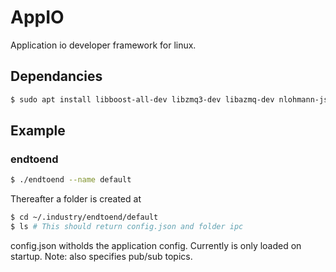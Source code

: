 # AppIO
Application io developer framework for linux.

## Dependancies

```bash
$ sudo apt install libboost-all-dev libzmq3-dev libazmq-dev nlohmann-json3-dev rapidjson-dev
```

## Example
### endtoend
```bash
$ ./endtoend --name default
```
Thereafter a folder is created at 
```bash
$ cd ~/.industry/endtoend/default
$ ls # This should return config.json and folder ipc
```
config.json witholds the application config. Currently is only loaded on startup. Note: also specifies pub/sub topics.